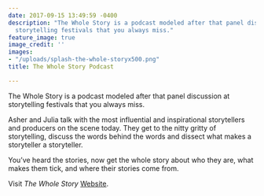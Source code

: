 ```yaml
---
date: 2017-09-15 13:49:59 -0400
description: "The Whole Story is a podcast modeled after that panel discussion at
  storytelling festivals that you always miss."
feature_image: true
image_credit: ''
images:
- "/uploads/splash-the-whole-storyx500.png"
title: The Whole Story Podcast

---
```



The Whole Story is a podcast modeled after that panel discussion at storytelling festivals that you always miss.

Asher and Julia talk with the most influential and inspirational storytellers and producers on the scene today. They get to the nitty gritty of storytelling, discuss the words behind the words and dissect what makes a storyteller a storyteller.

You’ve heard the stories, now get the whole story about who they are, what makes them tick, and where their stories come from.

Visit *The Whole Story* [Website](https://the-whole-story.whatsnous.com/).
